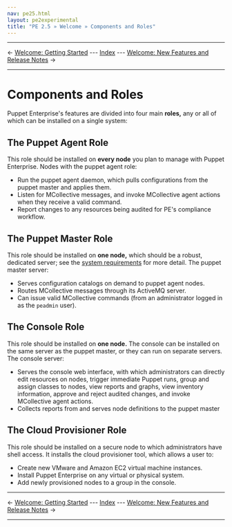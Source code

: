 ```yaml
---
nav: pe25.html
layout: pe2experimental
title: "PE 2.5 » Welcome » Components and Roles"
---
```


* * *

&larr; [Welcome: Getting Started](./welcome_getting_started.html) --- [Index](./) --- [Welcome: New Features and Release Notes](./welcome_whats_new.html) &rarr;

* * *

Components and Roles
========

Puppet Enterprise's features are divided into four main **roles,** any or all of which can be installed on a single system:

The Puppet Agent Role
-----

This role should be installed on **every node** you plan to manage with Puppet Enterprise. Nodes with the puppet agent role:

* Run the puppet agent daemon, which pulls configurations from the puppet master and applies them.
* Listen for MCollective messages, and invoke MCollective agent actions when they receive a valid command.
* Report changes to any resources being audited for PE's compliance workflow.

The Puppet Master Role
-----

This role should be installed on **one node,** which should be a robust, dedicated server; see the [system requirements](./install_system_requirements.html) for more detail. The puppet master server:

* Serves configuration catalogs on demand to puppet agent nodes.
* Routes MCollective messages through its ActiveMQ server.
* Can issue valid MCollective commands (from an administrator logged in as the `peadmin` user). 


The Console Role
-----

This role should be installed on **one node.** The console can be installed on the same server as the puppet master, or they can run on separate servers. The console server: 

* Serves the console web interface, with which administrators can directly edit resources on nodes, trigger immediate Puppet runs, group and assign classes to nodes, view reports and graphs, view inventory information, approve and reject audited changes, and invoke MCollective agent actions. 
* Collects reports from and serves node definitions to the puppet master


The Cloud Provisioner Role
-----

This role should be installed on a secure node to which administrators have shell access. It installs the cloud provisioner tool, which allows a user to:

* Create new VMware and Amazon EC2 virtual machine instances.
* Install Puppet Enterprise on any virtual or physical system.
* Add newly provisioned nodes to a group in the console. 

* * *

&larr; [Welcome: Getting Started](./welcome_getting_started.html) --- [Index](./) --- [Welcome: New Features and Release Notes](./welcome_whats_new.html) &rarr;

* * *

